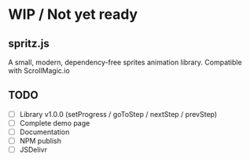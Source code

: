 # WIP / Not yet ready

## spritz.js
A small, modern, dependency-free sprites animation library. Compatible with ScrollMagic.io

## TODO
* [ ] Library v1.0.0 (setProgress / goToStep / nextStep / prevStep)
* [ ] Complete demo page
* [ ] Documentation
* [ ] NPM publish
* [ ] JSDelivr
